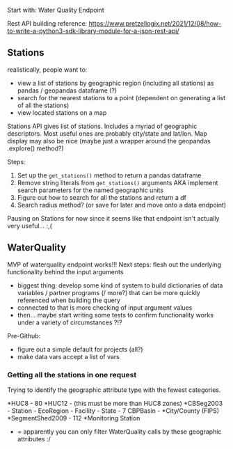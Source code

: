 Start with: Water Quality Endpoint

Rest API building reference: https://www.pretzellogix.net/2021/12/08/how-to-write-a-python3-sdk-library-module-for-a-json-rest-api/


## Stations
realistically, people want to: 
- view a list of stations by geographic region (including all stations) as pandas / geopandas dataframe (?)
- search for the nearest stations to a point (dependent on generating a list of all the stations)
- view located stations on a map

Stations API gives list of stations. Includes a myriad of geographic descriptors. Most useful ones are probably city/state and lat/lon. Map display may also be nice (maybe just a wrapper around the geopandas .explore() method?)

Steps:
1. Set up the `get_stations()` method to return a pandas dataframe
2. Remove string literals from `get_stations()` arguments AKA implement search parameters for the named geographic units
2. Figure out how to search for all the stations and return a df
3. Search radius method? (or save for later and move onto a data endpoint)

Pausing on Stations for now since it seems like that endpoint isn't actually very useful... :,(

## WaterQuality

MVP of waterquality endpoint works!!!
Next steps: flesh out the underlying functionality behind the input arguments
- biggest thing: develop some kind of system to build dictionaries of data variables / partner programs (/ more?) that can be more quickly referenced when building the query
- connected to that is more checking of input argument values
- then... maybe start writing some tests to confirm functionality works under a variety of circumstances ?!?

Pre-Github:
- figure out a simple default for projects (all?)
- make data vars accept a list of vars

### Getting all the stations in one request

Trying to identify the geographic attribute type with the fewest categories.

*HUC8 - 80
*HUC12 - (this must be more than HUC8 zones)
*CBSeg2003 - 
Station - 
EcoRegion - 
Facility - 
State - 7
CBPBasin - 
*City/County (FIPS)
*SegmentShed2009 - 112
*Monitoring Station

* = apparently you can only filter WaterQuality calls by these geographic attributes :/
